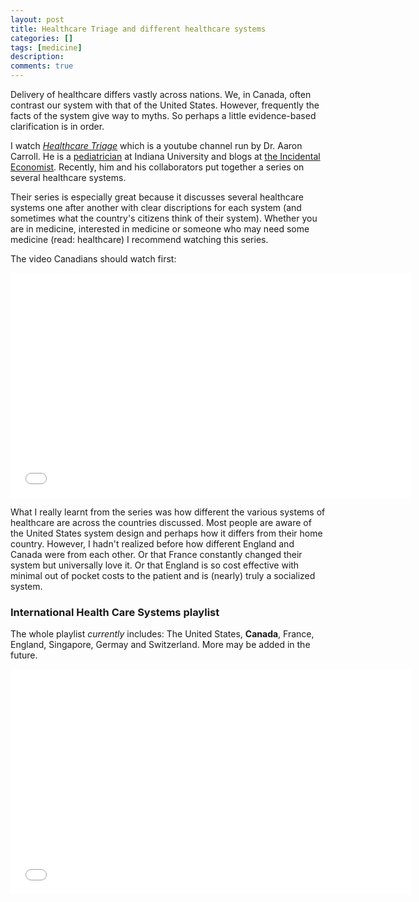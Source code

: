 ```yaml
---
layout: post
title: Healthcare Triage and different healthcare systems
categories: []
tags: [medicine]
description: 
comments: true
---
```


Delivery of healthcare differs vastly across nations. We, in Canada, often contrast our system with that of the United States. However, frequently the facts of the system give way to myths. So perhaps a little evidence-based clarification is in order. 

I watch [_Healthcare Triage_](https://www.youtube.com/channel/UCabaQPYxxKepWUsEVQMT4Kw) which is a youtube channel run by Dr. Aaron Carroll. He is a [pediatrician](http://pediatrics.iu.edu/chsr/our-team/faculty/bio-carroll/) at Indiana University and blogs at [the Incidental Economist](http://theincidentaleconomist.com/). Recently, him and his collaborators put together a series on several healthcare systems. 

Their series is especially great because it discusses several healthcare systems one after another with clear discriptions for each system (and sometimes what the country's citizens think of their system). Whether you are in medicine, interested in medicine or someone who may need some medicine (read: healthcare) I recommend watching this series. 

The video Canadians should watch first:

<iframe width="640" height="360" src="//www.youtube.com/embed/1TPr3h-UDA0" frameborder="0"></iframe>

What I really learnt from the series was how different the various systems of healthcare are across the countries discussed. Most people are aware of the United States system design and perhaps how it differs from their home country. However, I hadn't realized before how different England and Canada were from each other. Or that France constantly changed their system but universally love it. Or that England is so cost effective with minimal out of pocket costs to the patient and is (nearly) truly a socialized system. 

### International Health Care Systems playlist
The whole playlist _currently_ includes: The United States, __Canada__, France, England, Singapore, Germay and Switzerland. More may be added in the future.

<iframe width="640" height="360" src="//www.youtube.com/embed/videoseries?list=PLkfBg8ML-gIngk82SUbTp6Og_KkYfJ6oF" frameborder="0"></iframe>